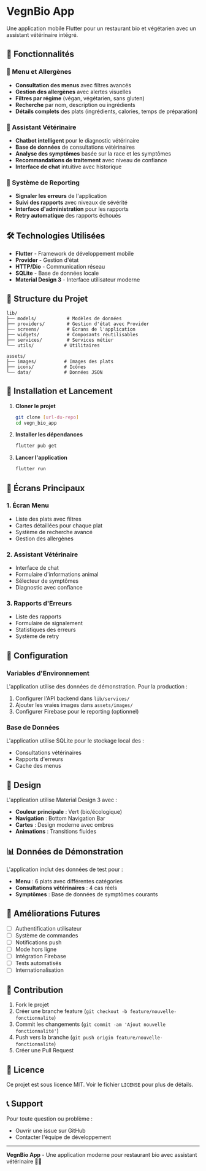 # VegnBio App

Une application mobile Flutter pour un restaurant bio et végétarien avec un assistant vétérinaire intégré.

## 🚀 Fonctionnalités

### 📱 Menu et Allergènes
- **Consultation des menus** avec filtres avancés
- **Gestion des allergènes** avec alertes visuelles
- **Filtres par régime** (végan, végétarien, sans gluten)
- **Recherche** par nom, description ou ingrédients
- **Détails complets** des plats (ingrédients, calories, temps de préparation)

### 🐾 Assistant Vétérinaire
- **Chatbot intelligent** pour le diagnostic vétérinaire
- **Base de données** de consultations vétérinaires
- **Analyse des symptômes** basée sur la race et les symptômes
- **Recommandations de traitement** avec niveau de confiance
- **Interface de chat** intuitive avec historique

### 🐛 Système de Reporting
- **Signaler les erreurs** de l'application
- **Suivi des rapports** avec niveaux de sévérité
- **Interface d'administration** pour les rapports
- **Retry automatique** des rapports échoués

## 🛠️ Technologies Utilisées

- **Flutter** - Framework de développement mobile
- **Provider** - Gestion d'état
- **HTTP/Dio** - Communication réseau
- **SQLite** - Base de données locale
- **Material Design 3** - Interface utilisateur moderne

## 📁 Structure du Projet

```
lib/
├── models/           # Modèles de données
├── providers/        # Gestion d'état avec Provider
├── screens/          # Écrans de l'application
├── widgets/          # Composants réutilisables
├── services/         # Services métier
└── utils/           # Utilitaires

assets/
├── images/          # Images des plats
├── icons/           # Icônes
└── data/            # Données JSON
```

## 🚀 Installation et Lancement

1. **Cloner le projet**
   ```bash
   git clone [url-du-repo]
   cd vegn_bio_app
   ```

2. **Installer les dépendances**
   ```bash
   flutter pub get
   ```

3. **Lancer l'application**
   ```bash
   flutter run
   ```

## 📱 Écrans Principaux

### 1. Écran Menu
- Liste des plats avec filtres
- Cartes détaillées pour chaque plat
- Système de recherche avancé
- Gestion des allergènes

### 2. Assistant Vétérinaire
- Interface de chat
- Formulaire d'informations animal
- Sélecteur de symptômes
- Diagnostic avec confiance

### 3. Rapports d'Erreurs
- Liste des rapports
- Formulaire de signalement
- Statistiques des erreurs
- Système de retry

## 🔧 Configuration

### Variables d'Environnement
L'application utilise des données de démonstration. Pour la production :

1. Configurer l'API backend dans `lib/services/`
2. Ajouter les vraies images dans `assets/images/`
3. Configurer Firebase pour le reporting (optionnel)

### Base de Données
L'application utilise SQLite pour le stockage local des :
- Consultations vétérinaires
- Rapports d'erreurs
- Cache des menus

## 🎨 Design

L'application utilise Material Design 3 avec :
- **Couleur principale** : Vert (bio/écologique)
- **Navigation** : Bottom Navigation Bar
- **Cartes** : Design moderne avec ombres
- **Animations** : Transitions fluides

## 📊 Données de Démonstration

L'application inclut des données de test pour :
- **Menu** : 6 plats avec différentes catégories
- **Consultations vétérinaires** : 4 cas réels
- **Symptômes** : Base de données de symptômes courants

## 🔮 Améliorations Futures

- [ ] Authentification utilisateur
- [ ] Système de commandes
- [ ] Notifications push
- [ ] Mode hors ligne
- [ ] Intégration Firebase
- [ ] Tests automatisés
- [ ] Internationalisation

## 👥 Contribution

1. Fork le projet
2. Créer une branche feature (`git checkout -b feature/nouvelle-fonctionnalite`)
3. Commit les changements (`git commit -am 'Ajout nouvelle fonctionnalité'`)
4. Push vers la branche (`git push origin feature/nouvelle-fonctionnalite`)
5. Créer une Pull Request

## 📄 Licence

Ce projet est sous licence MIT. Voir le fichier `LICENSE` pour plus de détails.

## 📞 Support

Pour toute question ou problème :
- Ouvrir une issue sur GitHub
- Contacter l'équipe de développement

---

**VegnBio App** - Une application moderne pour restaurant bio avec assistant vétérinaire 🥗🐾
